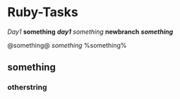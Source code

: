 # Ruby-Tasks

_Day1_
__something__
___day1___
*something*
**newbranch**
***something***

@something@
$something$
%something%

## something
### otherstring

